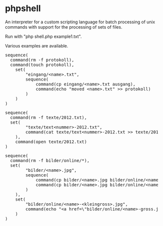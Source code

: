phpshell
========

An interpreter for a custom scripting language for batch processing of unix commands with support for the processing of sets of files.

Run with "php shell.php example1.txt".

Various examples are available.

<pre>
sequence(
  command(rm -f protokoll),
  command(touch protokoll),
	set(
		"eingang/&lt;name&gt;.txt",
		sequence(
			command(cp eingang/&lt;name&gt;.txt ausgang),
			command(echo "moved &lt;name&gt;.txt" &gt;&gt; protokoll)
		)
	)
)
</pre>

<pre>
sequence(
  command(rm -f texte/2012.txt),
  set(
		"texte/text&lt;nummer&gt;-2012.txt",
		command(cat texte/text&lt;nummer&gt;-2012.txt &gt;&gt; texte/2012.txt)
	),
	command(open texte/2012.txt)
)
</pre>

<pre>
sequence(
  command(rm -f bilder/online/*),
  set(
		"bilder/&lt;name&gt;.jpg",
		sequence(
			command(cp bilder/&lt;name&gt;.jpg bilder/online/&lt;name&gt;-klein.jpg),
			command(cp bilder/&lt;name&gt;.jpg bilder/online/&lt;name&gt;-gross.jpg)
		)
	),
	set(
		"bilder/online/&lt;name&gt;-&lt;kleingross&gt;.jpg",
		command(echo "&lt;a href=\"bilder/online/&lt;name&gt;-gross.jpg\"&gt;&lt;img src=\"bilder/online/&lt;name&gt;-klein.jpg\"/&gt;&lt;/a&gt;" &gt;&gt; bilder/online/index.htm)
	)
)
</pre>
